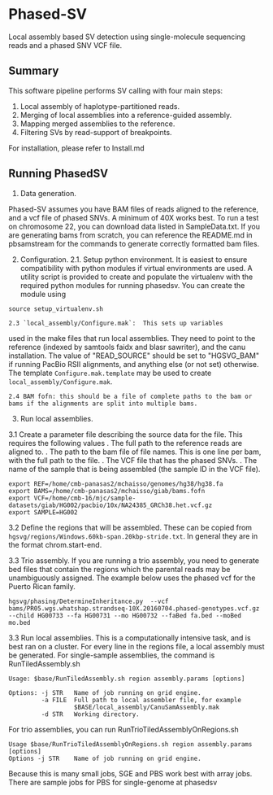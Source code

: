Phased-SV
=========

Local assembly based SV detection using single-molecule sequencing reads
and a phased SNV VCF file.

Summary
-------

This software pipeline performs SV calling with four main steps:
1. Local assembly of haplotype-partitioned reads.
2. Merging of local assemblies into a reference-guided assembly.
3. Mapping merged assemblies to the reference.
4. Filtering SVs by read-support of breakpoints.


For installation, please refer to Install.md


Running PhasedSV
----------------

1. Data generation.

Phased-SV assumes you have BAM files of reads aligned to the
reference, and a vcf file of phased SNVs. A minimum of 40X works
best. To run a test on chromosome 22, you can download data listed in
SampleData.txt. If you are generating bams from scratch, you can
reference the README.md in pbsamstream for the commands to generate
correctly formatted bam files.

2. Configuration.
    2.1.  Setup python environment. It is easiest to ensure
    compatibility with python modules if virtual environments are
    used.  A utility script is provided to create and populate the
    virtualenv with the required python modules for running phasedsv.
    You can create the module using

  ```source setup_virtualenv.sh```
		


    2.3 `local_assembly/Configure.mak`:  This sets up variables
  used in the make files that run local assemblies. They need to point
  to the reference (indexed by samtools faidx and blasr sawriter), and
  the canu installation. The value of "READ_SOURCE" should be set to
  "HGSVG_BAM" if running PacBio RSII alignments, and anything else (or
  not set) otherwise. The template `Configure.mak.template` may be used
  to create `local_assembly/Configure.mak`.

    2.4 BAM fofn: this should be a file of complete paths to the bam or
	bams if the alignments are split into multiple bams.



3. Run local assemblies.

  3.1 Create a parameter file describing the source data for the file. This requires the following values
. The full path to the reference reads are aligned to.
. The path to the bam file of file names. This is one line per bam, with the full path to the file.
. The VCF file that has the phased SNVs. 
. The name of the sample that is being assembled (the sample ID in the VCF file). 

```
export REF=/home/cmb-panasas2/mchaisso/genomes/hg38/hg38.fa
export BAMS=/home/cmb-panasas2/mchaisso/giab/bams.fofn
export VCF=/home/cmb-16/mjc/sample-datasets/giab/HG002/pacbio/10x/NA24385_GRCh38.het.vcf.gz
export SAMPLE=HG002
```

 3.2 Define the regions that will be assembled. These can be copied from `hgsvg/regions/Windows.60kb-span.20kbp-stride.txt`.  In general they are in the format chrom.start-end.


 3.3 Trio assembly.
	   If you are running a trio assembly, you need to generate bed
	   files that contain the regions which the parental reads may be
	   unambiguously assigned.  The example below uses the phased vcf
	   for the Puerto Rican family.

`hgsvg/phasing/DetermineInheritance.py  --vcf bams/PR05.wgs.whatshap.strandseq-10X.20160704.phased-genotypes.vcf.gz --child HG00733 --fa HG00731 --mo HG00732 --faBed fa.bed --moBed mo.bed`


 3.3 Run local assemblies. This is a computationally intensive task, and is best ran on a cluster. For every line in the regions file, a local assembly must be generated. For single-sample assemblies, the command is RunTiledAssembly.sh

```
Usage: $base/RunTiledAssembly.sh region assembly.params [options]

Options: -j STR   Name of job running on grid engine.
         -a FILE  Full path to local assembler file, for example 
                  $BASE/local_assembly/CanuSamAssembly.mak
         -d STR   Working directory.
```

For trio assemblies, you can run RunTrioTiledAssemblyOnRegions.sh
```
Usage $base/RunTrioTiledAssemblyOnRegions.sh region assembly.params [options]
Options -j STR    Name of job running on grid engine.
```

Because this is many small jobs, SGE and PBS work best with array jobs. There are sample jobs for PBS for single-genome at phasedsv 




